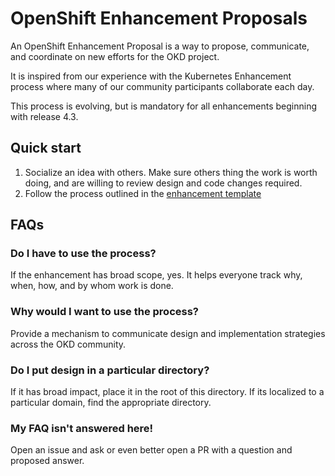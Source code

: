 # OpenShift Enhancement Proposals

An OpenShift Enhancement Proposal is a way to propose, communicate, and coordinate on new efforts for the OKD project.

It is inspired from our experience with the Kubernetes Enhancement process where many of our community participants collaborate each day.

This process is evolving, but is mandatory for all enhancements beginning with release 4.3.

## Quick start

1. Socialize an idea with others.  Make sure others thing the work is worth doing, and are willing to review design and code changes required.
2. Follow the process outlined in the [enhancement template](enhancement-template.md)   

## FAQs

### Do I have to use the process?

If the enhancement has broad scope, yes.  It helps everyone track why, when, how, and by whom work is done.

### Why would I want to use the process?

Provide a mechanism to communicate design and implementation strategies across the OKD community.

### Do I put design in a particular directory?

If it has broad impact, place it in the root of this directory.  If its localized to a particular domain, find the appropriate directory.

### My FAQ isn't answered here!

Open an issue and ask or even better open a PR with a question and proposed answer.
